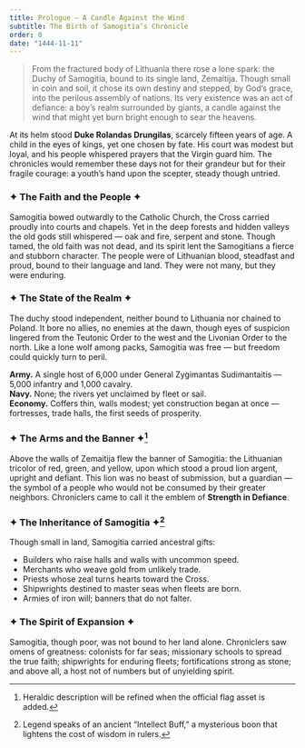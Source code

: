 ```yaml
---
title: Prologue — A Candle Against the Wind
subtitle: The Birth of Samogitia’s Chronicle
order: 0
date: "1444-11-11"
---
```


> From the fractured body of Lithuania there rose a lone spark: the Duchy of Samogitia, bound to its single land, Zemaitija. Though small in coin and soil, it chose its own destiny and stepped, by God’s grace, into the perilous assembly of nations. Its very existence was an act of defiance: a boy’s realm surrounded by giants, a candle against the wind that might yet burn bright enough to sear the heavens.

At its helm stood **Duke Rolandas Drungilas**, scarcely fifteen years of age. A child in the eyes of kings, yet one chosen by fate. His court was modest but loyal, and his people whispered prayers that the Virgin guard him. The chronicles would remember these days not for their grandeur but for their fragile courage: a youth’s hand upon the scepter, steady though untried.

### ✦ The Faith and the People ✦

Samogitia bowed outwardly to the Catholic Church, the Cross carried proudly into courts and chapels. Yet in the deep forests and hidden valleys the old gods still whispered — oak and fire, serpent and stone. Though tamed, the old faith was not dead, and its spirit lent the Samogitians a fierce and stubborn character. The people were of Lithuanian blood, steadfast and proud, bound to their language and land. They were not many, but they were enduring.

### ✦ The State of the Realm ✦

The duchy stood independent, neither bound to Lithuania nor chained to Poland. It bore no allies, no enemies at the dawn, though eyes of suspicion lingered from the Teutonic Order to the west and the Livonian Order to the north. Like a lone wolf among packs, Samogitia was free — but freedom could quickly turn to peril.

**Army.** A single host of 6,000 under General Zygimantas Sudimantaitis — 5,000 infantry and 1,000 cavalry.  
**Navy.** None; the rivers yet unclaimed by fleet or sail.  
**Economy.** Coffers thin, walls modest; yet construction began at once — fortresses, trade halls, the first seeds of prosperity.

### ✦ The Arms and the Banner ✦[^1]

Above the walls of Zemaitija flew the banner of Samogitia: the Lithuanian tricolor of red, green, and yellow, upon which stood a proud lion argent, upright and defiant. This lion was no beast of submission, but a guardian — the symbol of a people who would not be consumed by their greater neighbors. Chroniclers came to call it the emblem of **Strength in Defiance**.

### ✦ The Inheritance of Samogitia ✦[^2]

Though small in land, Samogitia carried ancestral gifts:

- Builders who raise halls and walls with uncommon speed.  
- Merchants who weave gold from unlikely trade.  
- Priests whose zeal turns hearts toward the Cross.  
- Shipwrights destined to master seas when fleets are born.  
- Armies of iron will; banners that do not falter.

### ✦ The Spirit of Expansion ✦

Samogitia, though poor, was not bound to her land alone. Chroniclers saw omens of greatness: colonists for far seas; missionary schools to spread the true faith; shipwrights for enduring fleets; fortifications strong as stone; and above all, a host not of numbers but of unyielding spirit.

[^1]: Heraldic description will be refined when the official flag asset is added.
[^2]: Legend speaks of an ancient “Intellect Buff,” a mysterious boon that lightens the cost of wisdom in rulers.
